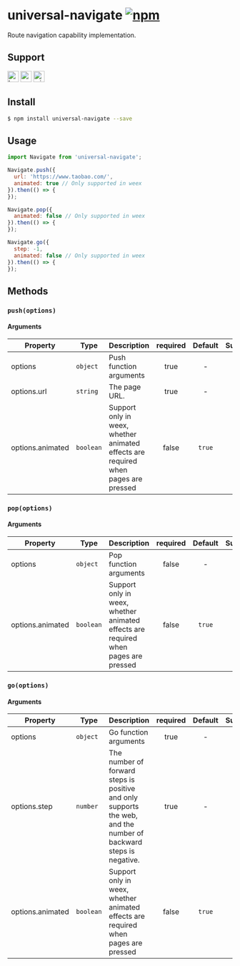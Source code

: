 # universal-navigate [![npm](https://img.shields.io/npm/v/universal-navigate.svg)](https://www.npmjs.com/package/universal-navigate)

Route navigation capability implementation.

## Support
<img alt="browser" src="https://gw.alicdn.com/tfs/TB1uYFobGSs3KVjSZPiXXcsiVXa-200-200.svg" width="25px" height="25px" /> <img alt="weex" src="https://gw.alicdn.com/tfs/TB1jM0ebMaH3KVjSZFjXXcFWpXa-200-200.svg" width="25px" height="25px" /> <img alt="miniApp" src="https://gw.alicdn.com/tfs/TB1bBpmbRCw3KVjSZFuXXcAOpXa-200-200.svg" width="25px" height="25px" />

## Install

```bash
$ npm install universal-navigate --save
```

## Usage

```js
import Navigate from 'universal-navigate';

Navigate.push({
  url: 'https://www.taobao.com/',
  animated: true // Only supported in weex
}).then(() => {
});

Navigate.pop({
  animated: false // Only supported in weex
}).then(() => {
});

Navigate.go({
  step: -1,
  animated: false // Only supported in weex
}).then(() => {
});
```

## Methods

### `push(options)`

#### Arguments
| Property         | Type      | Description                                                                        | required | Default | Supported |
| ---------------- | --------- | ---------------------------------------------------------------------------------- | :------: | :-----: | :---------: |
| options          | `object`  | Push function arguments                                                            |   true   |    -    |             |
| options.url      | `string`  | The page URL.                                                                      |   true   |    -    |             |
| options.animated | `boolean` | Support only in weex, whether animated effects are required when pages are pressed |  false   | `true`  |<img alt="weex" src="https://gw.alicdn.com/tfs/TB1jM0ebMaH3KVjSZFjXXcFWpXa-200-200.svg" width="25px" height="25px" />  |

### `pop(options)`

#### Arguments
| Property         | Type      | Description                                                                        | required | Default | Supported |
| ---------------- | --------- | ---------------------------------------------------------------------------------- | :------: | :-----: | :---------: |
| options          | `object`  | Pop function arguments                                                             |  false   |    -    |             |
| options.animated | `boolean` | Support only in weex, whether animated effects are required when pages are pressed |  false   | `true`  |<img alt="weex" src="https://gw.alicdn.com/tfs/TB1jM0ebMaH3KVjSZFjXXcFWpXa-200-200.svg" width="25px" height="25px" />  |

### `go(options)`

#### Arguments
| Property         | Type      | Description                                                                                                      | required | Default | Supported |
| ---------------- | --------- | ---------------------------------------------------------------------------------------------------------------- | :------: | :-----: | :---------: |
| options          | `object`  | Go function arguments                                                                                            |   true   |    -    |             |
| options.step     | `number`  | The number of forward steps is positive and only supports the web, and the number of backward steps is negative. |   true   |    -    |             |
| options.animated | `boolean` | Support only in weex, whether animated effects are required when pages are pressed                               |  false   | `true`  |<img alt="weex" src="https://gw.alicdn.com/tfs/TB1jM0ebMaH3KVjSZFjXXcFWpXa-200-200.svg" width="25px" height="25px" />  |
